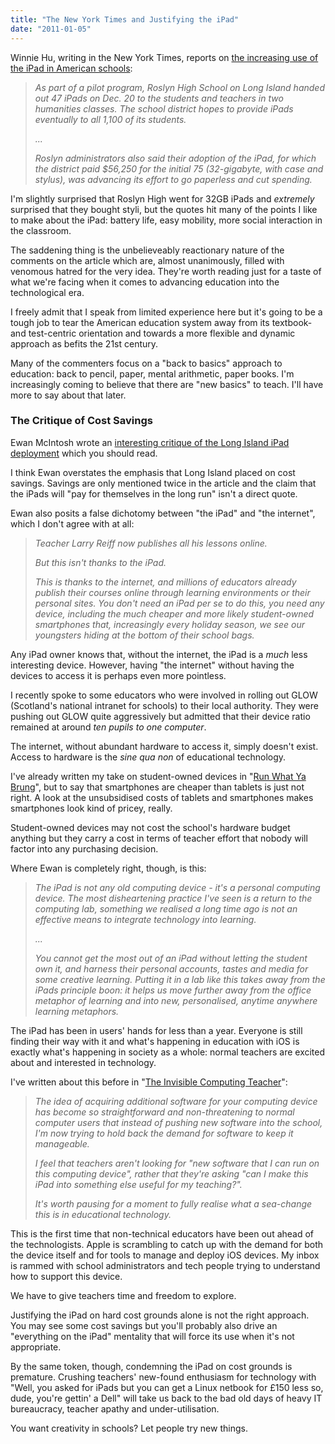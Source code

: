 ```yaml
---
title: "The New York Times and Justifying the iPad"
date: "2011-01-05"
---
```


Winnie Hu, writing in the New York Times, reports on [the increasing use of the iPad in American schools](http://www.nytimes.com/2011/01/05/education/05tablets.html):

> _As part of a pilot program, Roslyn High School on Long Island handed out 47 iPads on Dec. 20 to the students and teachers in two humanities classes. The school district hopes to provide iPads eventually to all 1,100 of its students._
> 
> _..._
> 
> _Roslyn administrators also said their adoption of the iPad, for which the district paid $56,250 for the initial 75 (32-gigabyte, with case and stylus), was advancing its effort to go paperless and cut spending._

I'm slightly surprised that Roslyn High went for 32GB iPads and _extremely_ surprised that they bought styli, but the quotes hit many of the points I like to make about the iPad: battery life, easy mobility, more social interaction in the classroom.

The saddening thing is the unbelieveably reactionary nature of the comments on the article which are, almost unanimously, filled with venomous hatred for the very idea. They're worth reading just for a taste of what we're facing when it comes to advancing education into the technological era.

I freely admit that I speak from limited experience here but it's going to be a tough job to tear the American education system away from its textbook- and test-centric orientation and towards a more flexible and dynamic approach as befits the 21st century.

Many of the commenters focus on a "back to basics" approach to education: back to pencil, paper, mental arithmetic, paper books. I'm increasingly coming to believe that there are "new basics" to teach. I'll have more to say about that later.

### The Critique of Cost Savings

Ewan McIntosh wrote an [interesting critique of the Long Island iPad deployment](http://edu.blogs.com/edublogs/2011/01/ipad-for-learning-for-all-the-wrong-reasons.html) which you should read.

I think Ewan overstates the emphasis that Long Island placed on cost savings. Savings are only mentioned twice in the article and the claim that the iPads will "pay for themselves in the long run" isn't a direct quote.

Ewan also posits a false dichotomy between "the iPad" and "the internet", which I don't agree with at all:

> _Teacher Larry Reiff now publishes all his lessons online._
> 
> _But this isn't thanks to the iPad._
> 
> _This is thanks to the internet, and millions of educators already publish their courses online through learning environments or their personal sites. You don't need an iPad per se to do this, you need any device, including the much cheaper and more likely student-owned smartphones that, increasingly every holiday season, we see our youngsters hiding at the bottom of their school bags._

Any iPad owner knows that, without the internet, the iPad is a _much_ less interesting device. However, having "the internet" without having the devices to access it is perhaps even more pointless.

I recently spoke to some educators who were involved in rolling out GLOW (Scotland's national intranet for schools) to their local authority. They were pushing out GLOW quite aggressively but admitted that their device ratio remained at around _ten pupils to one computer_.

The internet, without abundant hardware to access it, simply doesn't exist. Access to hardware is the _sine qua non_ of educational technology.

I've already written my take on student-owned devices in "[Run What Ya Brung](/blog/2010/10/9/run-what-ya-brung.html)", but to say that smartphones are cheaper than tablets is just not right. A look at the unsubsidised costs of tablets and smartphones makes smartphones look kind of pricey, really.

Student-owned devices may not cost the school's hardware budget anything but they carry a cost in terms of teacher effort that nobody will factor into any purchasing decision.

Where Ewan is completely right, though, is this:

> _The iPad is not any old computing device - it's a personal computing device. The most disheartening practice I've seen is a return to the computing lab, something we realised a long time ago is not an effective means to integrate technology into learning._
> 
> _..._
> 
> _You cannot get the most out of an iPad without letting the student own it, and harness their personal accounts, tastes and media for some creative learning. Putting it in a lab like this takes away from the iPads principle boon: it helps us move further away from the office metaphor of learning and into new, personalised, anytime anywhere learning metaphors._

The iPad has been in users' hands for less than a year. Everyone is still finding their way with it and what's happening in education with iOS is exactly what's happening in society as a whole: normal teachers are excited about and interested in technology.

I've written about this before in "[The Invisible Computing Teacher](/blog/2010/9/29/the-invisible-computing-teacher.html)":

> _The idea of acquiring additional software for your computing device has become so straightforward and non-threatening to normal computer users that instead of pushing new software into the school, I'm now trying to hold back the demand for software to keep it manageable._
> 
> _I feel that teachers aren't looking for "new software that I can run on this computing device", rather that they're asking "can I make this iPad into something else useful for my teaching?"._
> 
> _It's worth pausing for a moment to fully realise what a sea-change this is in educational technology._

This is the first time that non-technical educators have been out ahead of the technologists. Apple is scrambling to catch up with the demand for both the device itself and for tools to manage and deploy iOS devices. My inbox is rammed with school administrators and tech people trying to understand how to support this device.

We have to give teachers time and freedom to explore.

Justifying the iPad on hard cost grounds alone is not the right approach. You may see some cost savings but you'll probably also drive an "everything on the iPad" mentality that will force its use when it's not appropriate.

By the same token, though, condemning the iPad on cost grounds is premature. Crushing teachers' new-found enthusiasm for technology with "Well, you asked for iPads but you can get a Linux netbook for £150 less so, dude, you're gettin' a Dell" will take us back to the bad old days of heavy IT bureaucracy, teacher apathy and under-utilisation.

You want creativity in schools? Let people try new things.
